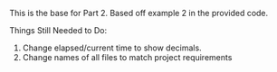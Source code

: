 This is the base for Part 2.
Based off example 2 in the provided code.

Things Still Needed to Do:
1) Change elapsed/current time to show decimals.
2) Change names of all files to match project requirements
